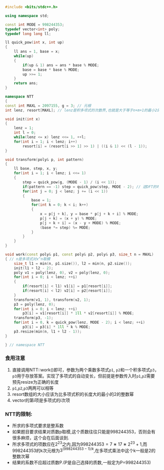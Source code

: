```c++
#include <bits/stdc++.h>

using namespace std;

const int MODE = 998244353;
typedef vector<int> poly;
typedef long long ll;

ll quick_pow(int x, int up)
{
    ll ans = 1, base = x;
    while(up)
    {
        if(up & 1) ans = ans * base % MODE;
        base = base * base % MODE;
        up >>= 1;
    }
    return ans;
}

namespace NTT
{
const int MAXL = 2097155, g = 3; // 元根
int lenz, resort[MAXL]; // lenz是积多项式的次数界,也就是大于等于n+m+1的最小2的幂

void init(int x)
{
    lenz = 1;
    int l = 0;
    while(lenz <= x) lenz <<= 1, ++l;
    for(int i = 1; i < lenz; i++)
        resort[i] = (resort[i >> 1] >> 1) | ((i & 1) << (l - 1));
}

void transform(poly& p, int pattern)
{
    ll base, step, x, y;
    for(int i = 1; i < lenz; i <<= 1)
    {
        step = quick_pow(g, (MODE - 1) / (i << 1));
        if(pattern == -1) step = quick_pow(step, MODE - 2); // 逆DFT的时候乘的是逆元
        for(int j = 0; j < lenz; j += (i << 1))
        {
            base = 1;
            for(int k = 0; k < i; k++)
            {
                x = p[j + k], y = base * p[j + k + i] % MODE;
                p[j + k] = (x + y) % MODE;
                p[j + k + i] = (x - y + MODE) % MODE;
                (base *= step) %= MODE;
            }
        }
    }
}

void work(const poly& p1, const poly& p2, poly& p3, size_t n = MAXL)
{ // n是多项式对x^n取模
    size_t l1 = min(n, p1.size()), l2 = min(n, p2.size());
    init(l1 + l2 - 2);
    poly v1 = poly(lenz, 0), v2 = poly(lenz, 0);
    for(int i = 0; i < lenz; ++i)
    {
        if(resort[i] < l1) v1[i] = p1[resort[i]];
        if(resort[i] < l2) v2[i] = p2[resort[i]];
    }
    transform(v1, 1), transform(v2, 1);
    p3 = poly(lenz, 0);
    for(int i = 0; i < lenz; ++i)
        p3[i] = v1[resort[i]] * 1ll * v2[resort[i]] % MODE;
    transform(p3, -1);
    for(int i = 0, k = quick_pow(lenz, MODE - 2); i < lenz; ++i)
        p3[i] = p3[i] * 1ll * k % MODE;
    p3.resize(min(n, l1 + l2 - 1));
}

} // namespace NTT
```

### 食用注意

1. 直接调用NTT::work()即可，参数为两个乘数多项式`p1`, `p2`和一个积多项式`p3`，`p3`用于存放答案。实现了多项式的自动变长，但前提是参数传入时`p1`,`p2`需要预先resize为正确的长度
2. `p1`,`p2`,`p3`两两可以相等
3. resort数组的大小应该为比多项式积的长度大的最小的2的整数幂
4. vector的第i项是多项式的i次项

### NTT的限制:
- 所求的多项式要求是整系数
- 如果题目要求结果对质数p取模,这个质数往往只能是998244353，否则会有很多麻烦，这个会在后面谈到.
- 所求多项式的项数应在$2^{23}$之内,因为$998244353=7∗17∗2^{23}+1$,而998244353的k次元根为$3^{(998244353-1)/k}$,在多项式乘法中这个k一般是2的整数次幂
- 结果的系数不应超过质数P.(P是自己选择的质数,一般定为P=998244353)
